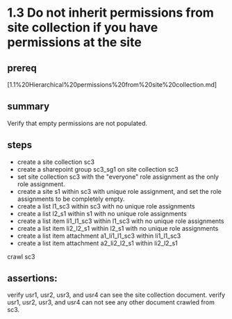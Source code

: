 # 1.3 Do not inherit permissions from site collection if you have permissions at the site

## prereq

[1.1%20Hierarchical%20permissions%20from%20site%20collection.md]

## summary

Verify that empty permissions are not populated.

## steps

* create a site collection sc3
* create a sharepoint group sc3_sg1 on site collection sc3
* set site collection sc3 with the "everyone" role assignment as the only role assignment.
* create a site s1 within sc3 with unique role assignment, and set the role assignments to be completely empty.
* create a list l1_sc3 within sc3 with no unique role assignments
* create a list l2_s1 within s1 with no unique role assignments
* create a list item li1_l1_sc3 within l1_sc3 with no unique role assignments
* create a list item li2_l2_s1 within l2_s1 with no unique role assignments
* create a list item attachment a1_li1_l1_sc3 within li1_l1_sc3
* create a list item attachment a2_li2_l2_s1 within li2_l2_s1

crawl sc3

## assertions:

verify usr1, usr2, usr3, and usr4 can see the site collection document.
verify usr1, usr2, usr3, and usr4 can not see any other document crawled from sc3.
